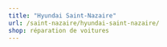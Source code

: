 ```yaml
---
title: "Hyundai Saint-Nazaire"
url: /saint-nazaire/hyundai-saint-nazaire/
shop: réparation de voitures
---
```

